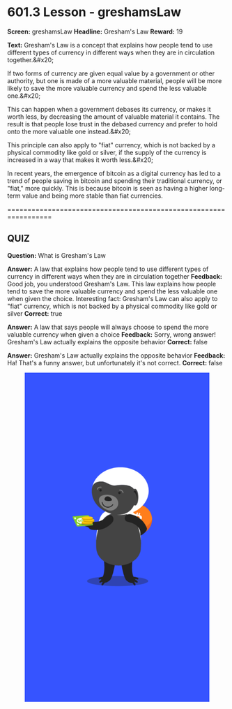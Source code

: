 # 601.3 Lesson - greshamsLaw

**Screen:** greshamsLaw
**Headline:** Gresham&#x27;s Law
**Reward:** 19

**Text:** Gresham&#x27;s Law is a concept that explains how people tend to use different types of currency in different ways when they are in circulation together.&amp;#x20;

If two forms of currency are given equal value by a government or other authority, but one is made of a more valuable material, people will be more likely to save the more valuable currency and spend the less valuable one.&amp;#x20;

This can happen when a government debases its currency, or makes it worth less, by decreasing the amount of valuable material it contains. The result is that people lose trust in the debased currency and prefer to hold onto the more valuable one instead.&amp;#x20;

This principle can also apply to &quot;fiat&quot; currency, which is not backed by a physical commodity like gold or silver, if the supply of the currency is increased in a way that makes it worth less.&amp;#x20;

In recent years, the emergence of bitcoin as a digital currency has led to a trend of people saving in bitcoin and spending their traditional currency, or &quot;fiat,&quot; more quickly. This is because bitcoin is seen as having a higher long-term value and being more stable than fiat currencies.


=================================================================

## QUIZ

**Question:** What is Gresham&#x27;s Law

**Answer:** A law that explains how people tend to use different types of currency in different ways when they are in circulation together
**Feedback:** Good job, you understood Gresham&#x27;s Law. This law explains how people tend to save the more valuable currency and spend the less valuable one when given the choice. Interesting fact: Gresham&#x27;s Law can also apply to &quot;fiat&quot; currency, which is not backed by a physical commodity like gold or silver
**Correct:** true

**Answer:** A law that says people will always choose to spend the more valuable currency when given a choice
**Feedback:** Sorry, wrong answer! Gresham&#x27;s Law actually explains the opposite behavior
**Correct:** false

**Answer:** Gresham&#x27;s Law actually explains the opposite behavior
**Feedback:** Ha! That&#x27;s a funny answer, but unfortunately it&#x27;s not correct.
**Correct:** false


<figure><img src="../.gitbook/assets/601-03.png" alt=""><figcaption></figcaption></figure>

